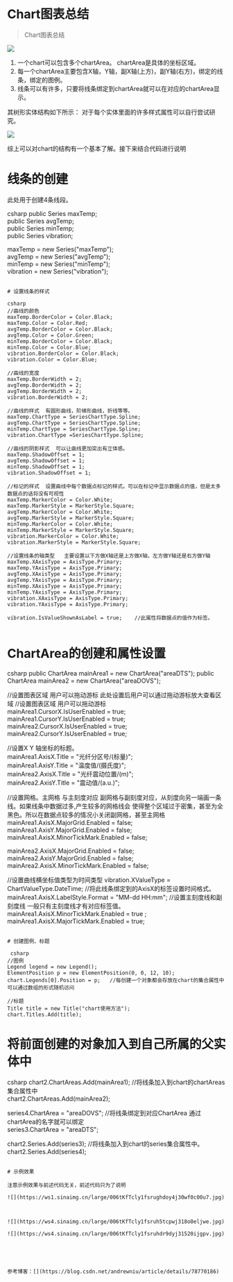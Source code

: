 # Chart图表总结

> Chart图表总结

![](https://ws2.sinaimg.cn/large/006tKfTcly1fsru7ucpf1j30xt0h1jut.jpg)

1. 一个chart可以包含多个chartArea。 chartArea是具体的坐标区域。
2. 每一个chartArea主要包含X轴，Y轴，副X轴(上方)，副Y轴(右方)，绑定的线条，绑定的图例。 
3. 线条可以有许多，只要将线条绑定到chartArea就可以在对应的chartArea显示。

其树形实体结构如下所示： 对于每个实体里面的许多样式属性可以自行尝试研究。

![](https://ws2.sinaimg.cn/large/006tKfTcly1fsru8tnm2dj30jv0auwfa.jpg)

综上可以对chart的结构有一个基本了解。接下来结合代码进行说明

# 线条的创建

此处用于创建4条线段。

csharp
public Series maxTemp;  
public Series avgTemp;  
public Series minTemp;  
public Series vibration;

maxTemp = new Series("maxTemp");  
avgTemp = new Series("avgTemp");  
minTemp = new Series("minTemp");  
vibration = new Series("vibration");
```

# 设置线条的样式

csharp
//曲线的颜色  
maxTemp.BorderColor = Color.Black;  
maxTemp.Color = Color.Red;  
avgTemp.BorderColor = Color.Black;  
avgTemp.Color = Color.Green;  
minTemp.BorderColor = Color.Black;  
minTemp.Color = Color.Blue;  
vibration.BorderColor = Color.Black;  
vibration.Color = Color.Blue;  

//曲线的宽度  
maxTemp.BorderWidth = 2;  
avgTemp.BorderWidth = 2;  
avgTemp.BorderWidth = 2;  
vibration.BorderWidth = 2;  

//曲线的样式  有圆形曲线，阶梯形曲线，折线等等。  
maxTemp.ChartType = SeriesChartType.Spline;      
avgTemp.ChartType = SeriesChartType.Spline;  
minTemp.ChartType = SeriesChartType.Spline;  
vibration.ChartType =SeriesChartType.Spline; 

//曲线的阴影样式  可以让曲线更加突出有立体感。  
maxTemp.ShadowOffset = 1;  
avgTemp.ShadowOffset = 1;  
minTemp.ShadowOffset = 1;  
vibration.ShadowOffset = 1;  

//标记的样式  设置曲线中每个数据点标记的样式。可以在标记中显示数据点的值，但是太多数据点的话将没有可视性
maxTemp.MarkerColor = Color.White;  
maxTemp.MarkerStyle = MarkerStyle.Square;  
avgTemp.MarkerColor = Color.White;  
avgTemp.MarkerStyle = MarkerStyle.Square;  
minTemp.MarkerColor = Color.White;  
minTemp.MarkerStyle = MarkerStyle.Square;  
vibration.MarkerColor = Color.White;  
vibration.MarkerStyle = MarkerStyle.Square;

//设置线条的轴类型   主要设置以下方做X轴还是上方做X轴，左方做Y轴还是右方做Y轴  
maxTemp.XAxisType = AxisType.Primary;  
maxTemp.YAxisType = AxisType.Primary;  
avgTemp.XAxisType = AxisType.Primary;  
avgTemp.YAxisType = AxisType.Primary;  
minTemp.XAxisType = AxisType.Primary;  
minTemp.YAxisType = AxisType.Primary;  
vibration.XAxisType = AxisType.Primary;  
vibration.YAxisType = AxisType.Primary; 

vibration.IsValueShownAsLabel = true;    //此属性将数据点的值作为标签。


```

# ChartArea的创建和属性设置

csharp
public ChartArea mainArea1 = new ChartArea("areaDTS");
public ChartArea mainArea2 = new ChartArea("areaDOVS"); 

//设置图表区域 用户可以拖动游标   此处设置后用户可以通过拖动游标放大查看区域 
//设置图表区域 用户可以拖动游标  
mainArea1.CursorX.IsUserEnabled = true;  
mainArea1.CursorY.IsUserEnabled = true;  
mainArea2.CursorX.IsUserEnabled = true;  
mainArea2.CursorY.IsUserEnabled = true;

//设置X Y 轴坐标的标题。  
mainArea1.AxisX.Title = "光纤分区号/(标量)";  
mainArea1.AxisY.Title = "温度值/(摄氏度)";  
mainArea2.AxisX.Title = "光纤震动位置/(m)";  
mainArea2.AxisY.Title = "震动值/(a.u.)";

//设置网格。主网格 与主刻度对应 副网格与副刻度对应，从刻度向另一端画一条线。如果线条中数据过多,产生较多的网格线会 使得整个区域过于密集，甚至为全黑色。所以在数据点较多的情况小关闭副网格，甚至主网格
mainArea1.AxisX.MajorGrid.Enabled = false;  
mainArea1.AxisY.MajorGrid.Enabled = false;  
mainArea1.AxisX.MinorTickMark.Enabled = false;  
  
mainArea2.AxisX.MajorGrid.Enabled = false;  
mainArea2.AxisY.MajorGrid.Enabled = false;  
mainArea2.AxisX.MinorTickMark.Enabled = false; 

//设置曲线横坐标值类型为时间类型
vibration.XValueType = ChartValueType.DateTime; 
//将此线条绑定到的AxisX的标签设置时间格式。  
mainArea1.AxisX.LabelStyle.Format = "MM-dd HH:mm";
//设置主刻度线和副刻度线 一般只有主刻度线才有对应标签值。  
mainArea1.AxisX.MinorTickMark.Enabled = true ;  
mainArea1.AxisX.MajorTickMark.Enabled = true;
```

# 创建图例、标题

 csharp
//图例
Legend legend = new Legend(); 
ElementPosition p = new ElementPosition(0, 0, 12, 10); 
chart.Legends[0].Position = p;   //每创建一个对象都会存放在chart的集合属性中可以通过数组的形式随机访问

//标题
Title title = new Title("chart使用方法");  
chart.Titles.Add(title);  

 ```

# 将前面创建的对象加入到自己所属的父实体中

csharp
chart2.ChartAreas.Add(mainArea1);  //将线条加入到chart的chartAreas集合属性中  
chart2.ChartAreas.Add(mainArea2); 

series4.ChartArea = "areaDOVS";   //将线条绑定到对应ChartArea 通过chartArea的名字就可以绑定  
series3.ChartArea = "areaDTS";  

chart2.Series.Add(series3);       //将线条加入到chart的series集合属性中。  
chart2.Series.Add(series4);
```

# 示例效果

注意示例效果与前述代码无关，前述代码只为了说明

![](https://ws1.sinaimg.cn/large/006tKfTcly1fsrughdoy4j30wf0c00u7.jpg)



![](https://ws4.sinaimg.cn/large/006tKfTcly1fsruh5tcpwj318o0eljwe.jpg)

![](https://ws4.sinaimg.cn/large/006tKfTcly1fsruhdr9dyj31520ijgpv.jpg)





参考博客：[](https://blog.csdn.net/andrewniu/article/details/78770186)
